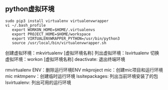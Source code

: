 ## python虚拟环境

```
sudo pip3 install virtualenv virtualenvwrapper
vi ~/.bash_profile
   export WORKON_HOME=$HOME/.virtualenvs
   export PROJECT_HOME=$HOME/workspace
   export VIRTUALENVWRAPPER_PYTHON=/usr/bin/python3
   source /usr/local/bin/virtualenvwrapper.sh
```

创建虚拟环境：mkvirtualenv [虚拟环境名称]
列出虚拟环境：lsvirtualenv
切换虚拟环境：workon [虚拟环境名称]
deactivate: 退出终端环境

rmvirtualenv ENV：删除运行环境ENV
mkproject mic：创建mic项目和运行环境mic
mktmpenv：创建临时运行环境
lssitepackages: 列出当前环境安装了的包
lsvirtualenv: 列出可用的运行环境

